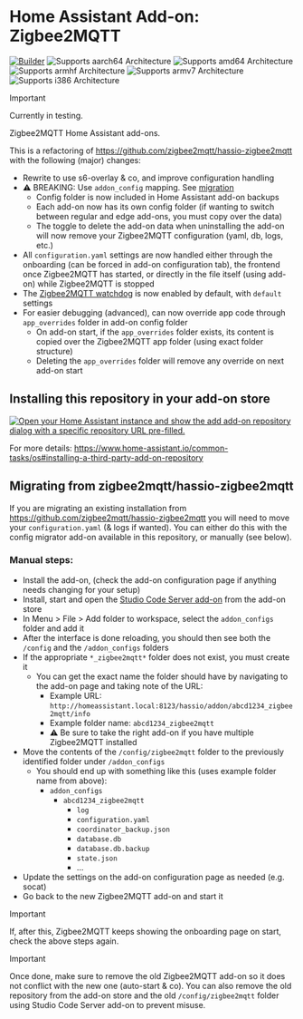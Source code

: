# Home Assistant Add-on: Zigbee2MQTT

[![Builder](https://github.com/Nerivec/ha-zigbee2mqtt/actions/workflows/builder.yaml/badge.svg)](https://github.com/Nerivec/ha-zigbee2mqtt/actions/workflows/builder.yaml)
![Supports aarch64 Architecture](https://img.shields.io/badge/aarch64-yes-green.svg)
![Supports amd64 Architecture](https://img.shields.io/badge/amd64-yes-green.svg)
![Supports armhf Architecture](https://img.shields.io/badge/armhf-yes-green.svg)
![Supports armv7 Architecture](https://img.shields.io/badge/armv7-yes-green.svg)
![Supports i386 Architecture](https://img.shields.io/badge/i386-yes-green.svg)

> [!IMPORTANT]
> Currently in testing.

Zigbee2MQTT Home Assistant add-ons.

This is a refactoring of https://github.com/zigbee2mqtt/hassio-zigbee2mqtt with the following (major) changes:
- Rewrite to use s6-overlay & co, and improve configuration handling
- ⚠️ BREAKING: Use `addon_config` mapping. See [migration](#migrating-from-zigbee2mqtthassio-zigbee2mqtt)
  - Config folder is now included in Home Assistant add-on backups
  - Each add-on now has its own config folder (if wanting to switch between regular and edge add-ons, you must copy over the data)
  - The toggle to delete the add-on data when uninstalling the add-on will now remove your Zigbee2MQTT configuration (yaml, db, logs, etc.)
- All `configuration.yaml` settings are now handled either through the onboarding (can be forced in add-on configuration tab), the frontend once Zigbee2MQTT has started, or directly in the file itself (using add-on) while Zigbee2MQTT is stopped
- The [Zigbee2MQTT watchdog](https://www.zigbee2mqtt.io/guide/installation/15_watchdog.html) is now enabled by default, with `default` settings
- For easier debugging (advanced), can now override app code through `app_overrides` folder in add-on config folder
  - On add-on start, if the `app_overrides` folder exists, its content is copied over the Zigbee2MQTT app folder (using exact folder structure)
  - Deleting the `app_overrides` folder will remove any override on next add-on start

## Installing this repository in your add-on store

[![Open your Home Assistant instance and show the add add-on repository dialog with a specific repository URL pre-filled.](https://my.home-assistant.io/badges/supervisor_add_addon_repository.svg)](https://my.home-assistant.io/redirect/supervisor_add_addon_repository/?repository_url=https%3A%2F%2Fgithub.com%2FNerivec%2Fha-zigbee2mqtt)

For more details: https://www.home-assistant.io/common-tasks/os#installing-a-third-party-add-on-repository

## Migrating from zigbee2mqtt/hassio-zigbee2mqtt

If you are migrating an existing installation from https://github.com/zigbee2mqtt/hassio-zigbee2mqtt you will need to move your `configuration.yaml` (& logs if wanted).
You can either do this with the config migrator add-on available in this repository, or manually (see below).

### Manual steps:

- Install the add-on, (check the add-on configuration page if anything needs changing for your setup)
- Install, start and open the [Studio Code Server add-on](https://www.home-assistant.io/common-tasks/os/#installing-and-using-the-visual-studio-code-vsc-add-on) from the add-on store
- In Menu > File > Add folder to workspace, select the `addon_configs` folder and add it
- After the interface is done reloading, you should then see both the `/config` and the `/addon_configs` folders
- If the appropriate `*_zigbee2mqtt*` folder does not exist, you must create it
  - You can get the exact name the folder should have by navigating to the add-on page and taking note of the URL:
    - Example URL: `http://homeassistant.local:8123/hassio/addon/abcd1234_zigbee2mqtt/info`
    - Example folder name: `abcd1234_zigbee2mqtt`
    - ⚠️ Be sure to take the right add-on if you have multiple Zigbee2MQTT installed
- Move the contents of the `/config/zigbee2mqtt` folder to the previously identified folder under `/addon_configs`
  - You should end up with something like this (uses example folder name from above):
    - `addon_configs`
      - `abcd1234_zigbee2mqtt`
        - `log`
        - `configuration.yaml`
        - `coordinator_backup.json`
        - `database.db`
        - `database.db.backup`
        - `state.json`
        - ...
- Update the settings on the add-on configuration page as needed (e.g. socat)
- Go back to the new Zigbee2MQTT add-on and start it

> [!IMPORTANT]
> If, after this, Zigbee2MQTT keeps showing the onboarding page on start, check the above steps again.

> [!IMPORTANT]
> Once done, make sure to remove the old Zigbee2MQTT add-on so it does not conflict with the new one (auto-start & co).
> You can also remove the old repository from the add-on store and the old `/config/zigbee2mqtt` folder using Studio Code Server add-on to prevent misuse.
